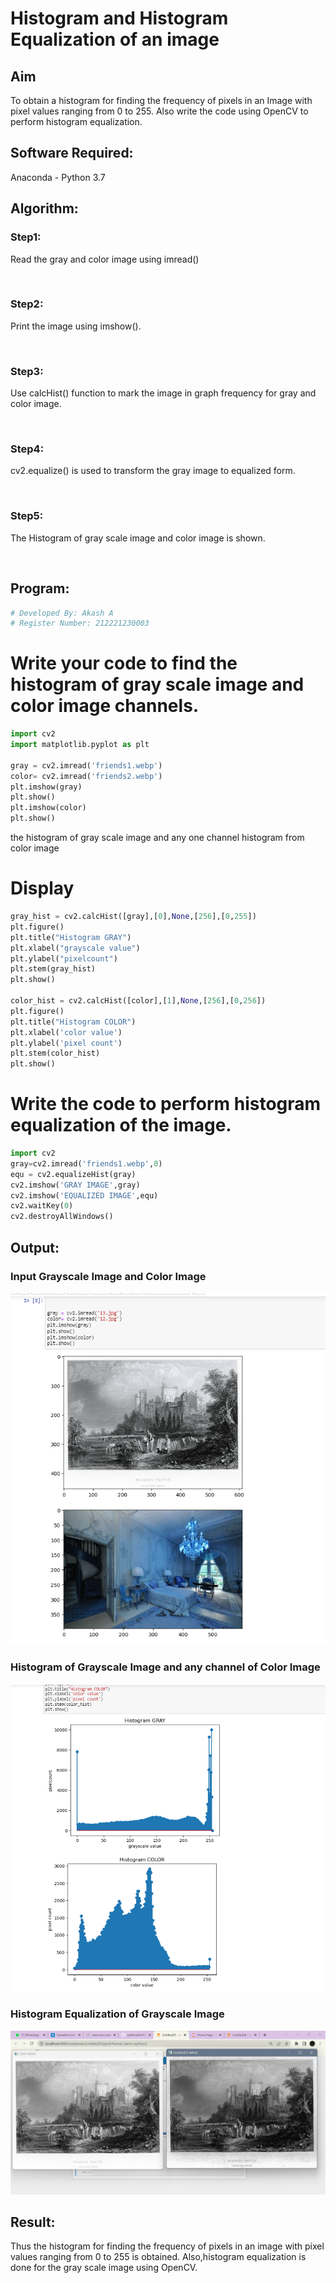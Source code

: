 # Histogram and Histogram Equalization of an image
## Aim
To obtain a histogram for finding the frequency of pixels in an Image with pixel values ranging from 0 to 255. Also write the code using OpenCV to perform histogram equalization.

## Software Required:
Anaconda - Python 3.7

## Algorithm:
### Step1:
Read the gray and color image using imread()

<br>

### Step2:
Print the image using imshow().

<br>

### Step3:
Use calcHist() function to mark the image in graph frequency for gray and color image.

<br>

### Step4:
cv2.equalize() is used to transform the gray image to equalized form.

<br>

### Step5:
The Histogram of gray scale image and color image is shown.

<br>

## Program:
```python
# Developed By: Akash A
# Register Number: 212221230003
```

# Write your code to find the histogram of gray scale image and color image channels.
```python
import cv2
import matplotlib.pyplot as plt

gray = cv2.imread('friends1.webp')
color= cv2.imread('friends2.webp')
plt.imshow(gray)
plt.show()
plt.imshow(color)
plt.show()
```
the histogram of gray scale image and any one channel histogram from color image

# Display 
```python
gray_hist = cv2.calcHist([gray],[0],None,[256],[0,255])
plt.figure()
plt.title("Histogram GRAY")
plt.xlabel("grayscale value")
plt.ylabel("pixelcount")
plt.stem(gray_hist)
plt.show()

color_hist = cv2.calcHist([color],[1],None,[256],[0,256])
plt.figure()
plt.title("Histogram COLOR")
plt.xlabel('color value')
plt.ylabel('pixel count')
plt.stem(color_hist)
plt.show()

```

# Write the code to perform histogram equalization of the image. 
```python
import cv2
gray=cv2.imread('friends1.webp',0)
equ = cv2.equalizeHist(gray)
cv2.imshow('GRAY IMAGE',gray)
cv2.imshow('EQUALIZED IMAGE',equ)
cv2.waitKey(0)
cv2.destroyAllWindows()

```
## Output:
### Input Grayscale Image and Color Image
![](ab.png)
<br>


### Histogram of Grayscale Image and any channel of Color Image
![](cd.png)
<br>


### Histogram Equalization of Grayscale Image
![](ef.png)
<br>


## Result: 
Thus the histogram for finding the frequency of pixels in an image with pixel values ranging from 0 to 255 is obtained. Also,histogram equalization is done for the gray scale image using OpenCV.

